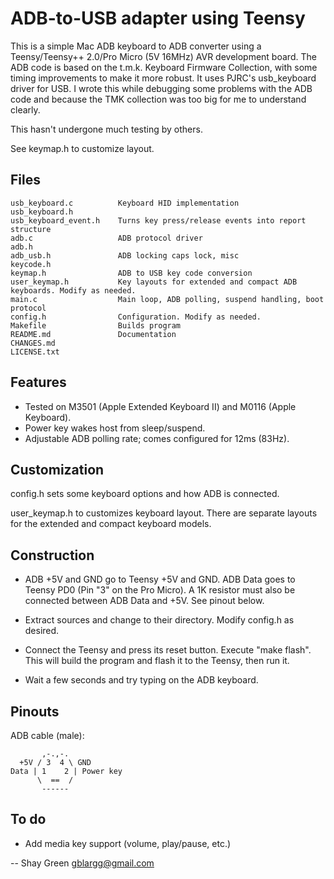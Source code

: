 ADB-to-USB adapter using Teensy
===============================
This is a simple Mac ADB keyboard to ADB converter using a Teensy/Teensy++ 2.0/Pro Micro (5V 16MHz) AVR development board. The ADB code is based on the t.m.k. Keyboard Firmware Collection, with some timing improvements to make it more robust. It uses PJRC's usb_keyboard driver for USB. I wrote this while debugging some problems with the ADB code and because the TMK collection was too big for me to understand clearly.

This hasn't undergone much testing by others.

See keymap.h to customize layout.


Files
-----
	usb_keyboard.c			Keyboard HID implementation
	usb_keyboard.h	
	usb_keyboard_event.h	Turns key press/release events into report structure
	adb.c					ADB protocol driver
	adb.h			
	adb_usb.h				ADB locking caps lock, misc
	keycode.h				
	keymap.h				ADB to USB key code conversion
	user_keymap.h			Key layouts for extended and compact ADB keyboards. Modify as needed.
	main.c					Main loop, ADB polling, suspend handling, boot protocol
	config.h				Configuration. Modify as needed.
	Makefile				Builds program
	README.md				Documentation
	CHANGES.md		
	LICENSE.txt		


Features
--------
* Tested on M3501 (Apple Extended Keyboard II) and M0116 (Apple Keyboard).
* Power key wakes host from sleep/suspend.
* Adjustable ADB polling rate; comes configured for 12ms (83Hz).


Customization
-------------
config.h sets some keyboard options and how ADB is connected.

user_keymap.h to customizes keyboard layout. There are separate layouts for the extended and compact keyboard models.


Construction
------------
* ADB +5V and GND go to Teensy +5V and GND. ADB Data goes to Teensy PD0 (Pin "3" on the Pro Micro). A 1K resistor must also be connected between ADB Data and +5V. See pinout below.

* Extract sources and change to their directory. Modify config.h as desired.

* Connect the Teensy and press its reset button. Execute "make flash". This will build the program and flash it to the Teensy, then run it.

* Wait a few seconds and try typing on the ADB keyboard.


Pinouts
-------
ADB cable (male):

	       ,-.,-.
	  +5V / 3  4 \ GND
	Data | 1    2 | Power key
	      \  ==  /
	       ------


To do
-----
* Add media key support (volume, play/pause, etc.)


-- 
Shay Green <gblargg@gmail.com>
